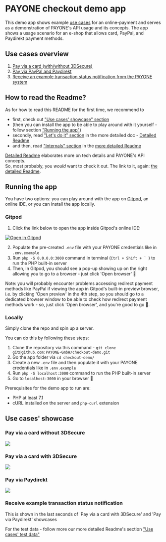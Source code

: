 # PAYONE checkout demo app

This demo app shows example [use cases](#use-cases-overview) for an online-payment and serves as a demonstration of PAYONE's API usage and its concepts.
The app shows a usage scenario for an e-shop that allows card, PayPal, and Paydirekt payment methods.

## Use cases overview
1. [Pay via a card (with/without 3DSecure)](#pay-via-a-card-without-3dsecure)
2. [Pay via PayPal and Paydirekt](#pay-via-paydirekt)
3. [Receive an example transaction status notification from the PAYONE system](#receive-example-transaction-status-notification)

## How to read the Readme?
As for how to read this README for the first time, we recommend to
- first, check out ["Use cases' showcase" section](#use-cases-showcase)
- (then you can install the app to be able to play around with it yourself - follow section ["Running the app"](#running-the-app))
- secondly, read ["Let's do it" section](/_docs/detailed-readme.md#lets-do-it) in the more detailed doc - [Detailed Readme](/_docs/detailed-readme.md)
- and then, read ["Internals" section](/_docs/detailed-readme.md#internals) in the [more detailed Readme](/_docs/detailed-readme.md)

[Detailed Readme](/_docs/detailed-readme.md) elaborates more on tech details and PAYONE's API concepts.  
So, most probably, you _would_ want to check it out. The link to it, again: [the detailed Readme](/_docs/detailed-readme.md).

## Running the app
You have two options: you can play around with the app on [Gitpod](https://www.gitpod.io/), an online IDE, or you can
install the app locally.

### Gitpod
1. Click the link below to open the app inside Gitpod's online IDE:

[![Open in Gitpod](https://gitpod.io/button/open-in-gitpod.svg)](https://gitpod.io/#github.com/PAYONE-GmbH/checkout-demo)

2. Populate the pre-created `.env` file with your PAYONE credentials like in `.env.example`
3. Run `php -S 0.0.0.0:3000` command in terminal (``Ctrl + Shift + ` ``) to run the PHP built-in server
4. Then, in Gitpod, you should see a pop-up showing up on the right allowing you to go to a browser - just 
click 'Open browser' 🙂

Note: you will probably encounter problems accessing redirect payment methods like PayPal if viewing
the app in Gitpod's built-in preview browser, i.e. by clicking 'Open preview' in the 4th step, so you should go to a dedicated browser window to be able
to check how redirect payment methods work - so, just click 'Open browser', and you're good to go 🙂.


### Locally
Simply clone the repo and spin up a server.

You can do this by following these steps:

1. Clone the repository via this command - `git clone git@github.com:PAYONE-GmbH/checkout-demo.git`
2. Go the app folder via `cd checkout-demo/`
3. Create a new `.env` file and then populate it with your PAYONE credentials like in `.env.example`
4. Run `php -S localhost:3000` command to run the PHP built-in server
5. Go to `localhost:3000` in your browser 🙂

Prerequisites for the demo app to run are:
- PHP at least 7.1
- cURL installed on the server and `php-curl` extension

## Use cases' showcase
### Pay via a card without 3DSecure
![](_docs/gifs/card-without-3ds.gif)

### Pay via a card with 3DSecure
![](_docs/gifs/card-with-3ds.gif)

### Pay via Paydirekt
![](_docs/gifs/paydirekt.gif)

### Receive example transaction status notification
This is shown in the last seconds of 'Pay via a card with 3DSecure' and 'Pay via Paydirekt' showcases

For the test data - follow more our more detailed Readme's section ["Use cases' test data"](/_docs/detailed-readme.md#use-cases-test-data)
